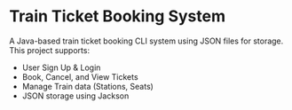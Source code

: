# Train Ticket Booking System

A Java-based train ticket booking CLI system using JSON files for storage. This project supports:

- User Sign Up & Login
- Book, Cancel, and View Tickets
- Manage Train data (Stations, Seats)
- JSON storage using Jackson
